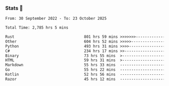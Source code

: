 ### Stats 👋
<!--START_SECTION:waka-->

```txt
From: 30 September 2022 - To: 23 October 2025

Total Time: 2,785 hrs 5 mins

Rust                               801 hrs 59 mins >>>>>>>------------------   28.80 %
Other                              604 hrs 52 mins >>>>>--------------------   21.72 %
Python                             493 hrs 31 mins >>>>---------------------   17.72 %
C#                                 234 hrs 17 mins >>-----------------------   08.41 %
Binary                             73 hrs 55 mins  >------------------------   02.65 %
HTML                               59 hrs 31 mins  >------------------------   02.14 %
Markdown                           55 hrs 33 mins  -------------------------   01.99 %
Go                                 55 hrs 22 mins  -------------------------   01.99 %
Kotlin                             52 hrs 56 mins  -------------------------   01.90 %
Razor                              45 hrs 12 mins  -------------------------   01.62 %
```

<!--END_SECTION:waka-->

<!--
**buhaytza2005/buhaytza2005** is a ✨ _special_ ✨ repository because its `README.md` (this file) appears on your GitHub profile.

Here are some ideas to get you started:

- 🔭 I’m currently working on ...
- 🌱 I’m currently learning ...
- 👯 I’m looking to collaborate on ...
- 🤔 I’m looking for help with ...
- 💬 Ask me about ...
- 📫 How to reach me: ...
- 😄 Pronouns: ...
- ⚡ Fun fact: ...
-->


